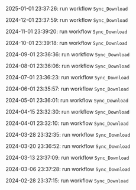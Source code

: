 2025-01-01 23:37:26: run workflow `Sync_Download` 

2024-12-01 23:37:59: run workflow `Sync_Download` 

2024-11-01 23:39:20: run workflow `Sync_Download` 

2024-10-01 23:39:18: run workflow `Sync_Download` 

2024-09-01 23:36:36: run workflow `Sync_Download` 

2024-08-01 23:36:06: run workflow `Sync_Download` 

2024-07-01 23:36:23: run workflow `Sync_Download` 

2024-06-01 23:35:57: run workflow `Sync_Download` 

2024-05-01 23:36:01: run workflow `Sync_Download` 

2024-04-15 23:32:30: run workflow `Sync_Download` 

2024-04-01 23:32:10: run workflow `Sync_Download` 

2024-03-28 23:32:35: run workflow `Sync_Download` 

2024-03-20 23:36:52: run workflow `Sync_Download` 

2024-03-13 23:37:09: run workflow `Sync_Download` 

2024-03-06 23:37:28: run workflow `Sync_Download` 

2024-02-28 23:37:15: run workflow `Sync_Download` 


